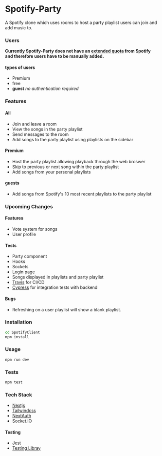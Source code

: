 # Spotify-Party

A Spotify clone which uses rooms to host a party playlist users can join and add music to.

### Users

**Currently Spotify-Party does not have an [extended quota](https://developer.spotify.com/documentation/web-api/guides/development-extended-quota-modes/) from Spotify and therefore users have to be manually added.**

#### types of users

- Premium
- free
- **guest** _no authentication required_

### Features

#### All

- Join and leave a room
- View the songs in the party playlist
- Send messages to the room
- Add songs to the party playlist using playlists on the sidebar

#### Premium

- Host the party playlist allowing playback through the web broswer
- Skip to previous or next song within the party playlist
- Add songs from your personal playlists

#### guests

- Add songs from Spotify's 10 most recent playlists to the party playlist

### Upcoming Changes

#### Features

- Vote system for songs
- User profile

#### Tests

- Party component
- Hooks
- Sockets
- Login page
- Songs displayed in playlists and party playlist
- [Travis](https://travis-ci.org/) for CI/CD
- [Cypress](https://www.cypress.io/) for integration tests with backend

#### Bugs

- Refreshing on a user playlist will show a blank playlist.

### Installation

```bash
cd SpotifyClient
npm install
```

### Usage

```bash
npm run dev
```

### Tests

```bash
npm test
```

### Tech Stack

- [Nextjs](https://nextjs.org/)
- [Tailwindcss](https://tailwindcss.com/)
- [NextAuth](https://next-auth.js.org/)
- [Socket.IO](https://socket.io/)

#### Testing

- [Jest](https://jestjs.io/)
- [Testing Libray](https://testing-library.com/)
